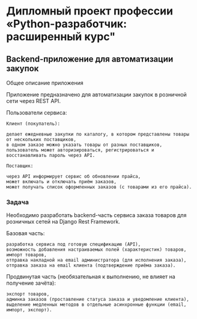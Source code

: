 # Дипломный проект профессии «Python-разработчик: расширенный курс"
## Backend-приложение для автоматизации закупок

Общее описание приложения

Приложение предназначено для автоматизации закупок в розничной сети через REST API.

Пользователи сервиса:

    Клиент (покупатель):

    делает ежедневные закупки по каталогу, в котором представлены товары от нескольких поставщиков,
    в одном заказе можно указать товары от разных поставщиков,
    пользователь может авторизироваться, регистрироваться и восстанавливать пароль через API.

    Поставщик:

    через API информирует сервис об обновлении прайса,
    может включать и отключать приём заказов,
    может получать список оформленных заказов (с товарами из его прайса).

### Задача

Необходимо разработать backend-часть сервиса заказа товаров для розничных сетей на Django Rest Framework.

Базовая часть:

    разработка сервиса под готовую спецификацию (API),
    возможность добавления настраиваемых полей (характеристик) товаров,
    импорт товаров,
    отправка накладной на email администратора (для исполнения заказа),
    отправка заказа на email клиента (подтверждение приёма заказа).

Продвинутая часть (необязательная к выполнению, не влияет на получение зачёта):

    экспорт товаров,
    админка заказов (проставление статуса заказа и уведомление клиента),
    выделение медленных методов в отдельные асинхронные функции (email, импорт, экспорт).
